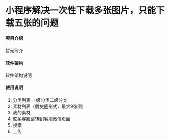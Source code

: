# 小程序解决一次性下载多张图片，只能下载五张的问题

#### 项目介绍
暂无简介

#### 软件架构
软件架构说明


#### 使用说明

1. 分类列表 一级分类二级分类
2. 素材列表（朋友圈形式，最大9张图）
3. 我的素材
4. 联系客服跳转到客服微信页面
5. 搜索
6. 上传

